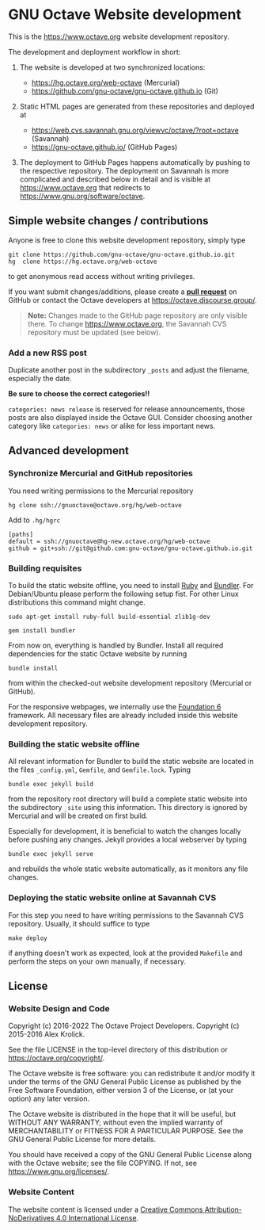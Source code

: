 # GNU Octave Website development

This is the <https://www.octave.org> website development repository.

The development and deployment workflow in short:

1. The website is developed at two synchronized locations:
   - <https://hg.octave.org/web-octave> (Mercurial)
   - <https://github.com/gnu-octave/gnu-octave.github.io> (Git)

2. Static HTML pages are generated from these repositories
   and deployed at
   - <https://web.cvs.savannah.gnu.org/viewvc/octave/?root=octave> (Savannah)
   - <https://gnu-octave.github.io/> (GitHub Pages)

3. The deployment to GitHub Pages happens automatically by pushing to the
   respective repository.  The deployment on Savannah is more complicated and
   described below in detail and is visible at <https://www.octave.org> that
   redirects to <https://www.gnu.org/software/octave>.


## Simple website changes / contributions

Anyone is free to clone this website development repository, simply type

    git clone https://github.com/gnu-octave/gnu-octave.github.io.git
    hg  clone https://hg.octave.org/web-octave

to get anonymous read access without writing privileges.

If you want submit changes/additions, please create a
[**pull request**](https://docs.github.com/en/github/getting-started-with-github/github-glossary#pull-request)
on GitHub or contact the Octave developers at <https://octave.discourse.group/>.

> **Note:** Changes made to the GitHub page repository are only visible there.
> To change <https://www.octave.org>, the Savannah CVS repository must be
> updated (see below).


### Add a new RSS post

Duplicate another post in the subdirectory `_posts` and adjust the filename,
especially the date.

**Be sure to choose the correct categories!!**

`categories: news release` is reserved for release announcements, those posts
are also displayed inside the Octave GUI.  Consider choosing another category
like `categories: news` or alike for less important news.


## Advanced development

### Synchronize Mercurial and GitHub repositories

You need writing permissions to the Mercurial repository

    hg clone ssh://gnuoctave@octave.org/hg/web-octave

Add to `.hg/hgrc`

    [paths]
    default = ssh://gnuoctave@hg-new.octave.org/hg/web-octave
    github = git+ssh://git@github.com:gnu-octave/gnu-octave.github.io.git


### Building requisites

To build the static website offline, you need to install [Ruby][] and
[Bundler][].  For Debian/Ubuntu please perform the following setup fist.
For other Linux distributions this command might change.

    sudo apt-get install ruby-full build-essential zlib1g-dev

    gem install bundler

From now on, everything is handled by Bundler.  Install all required
dependencies for the static Octave website by running

    bundle install

from within the checked-out website development repository (Mercurial or
GitHub).

For the responsive webpages, we internally use the [Foundation 6][Foundation]
framework.  All necessary files are already included inside this website
development repository.

[Ruby]: https://www.ruby-lang.org/
[Bundler]: https://bundler.io/
[Foundation]: https://get.foundation/sites/docs/


### Building the static website offline

All relevant information for Bundler to build the static website are located in
the files `_config.yml`, `Gemfile`, and `Gemfile.lock`.  Typing

    bundle exec jekyll build

from the repository root directory will build a complete static website
into the subdirectory `_site` using this information.  This directory is
ignored by Mercurial and will be created on first build.

Especially for development, it is beneficial to watch the changes locally
before pushing any changes.  Jekyll provides a local webserver by typing

    bundle exec jekyll serve

and rebuilds the whole static website automatically, as it monitors any
file changes.


### Deploying the static website online at Savannah CVS

For this step you need to have writing permissions to the Savannah CVS
repository.  Usually, it should suffice to type

    make deploy

if anything doesn't work as expected, look at the provided `Makefile` and
perform the steps on your own manually, if necessary.


## License

### Website Design and Code

Copyright (c) 2016-2022 The Octave Project Developers.
Copyright (c) 2015-2016 Alex Krolick.

See the file LICENSE in the top-level directory of this distribution or
<https://octave.org/copyright/>.

The Octave website is free software: you can redistribute it and/or modify
it under the terms of the GNU General Public License as published by the
Free Software Foundation, either version 3 of the License, or (at your option)
any later version.

The Octave website is distributed in the hope that it will be useful, but
WITHOUT ANY WARRANTY; without even the implied warranty of MERCHANTABILITY
or FITNESS FOR A PARTICULAR PURPOSE.  See the GNU General Public License
for more details.

You should have received a copy of the GNU General Public License
along with the Octave website; see the file COPYING.  If not, see
<https://www.gnu.org/licenses/>.

### Website Content

The website content is licensed under a
[Creative Commons Attribution-NoDerivatives 4.0 International License](https://creativecommons.org/licenses/by-nd/4.0/).
